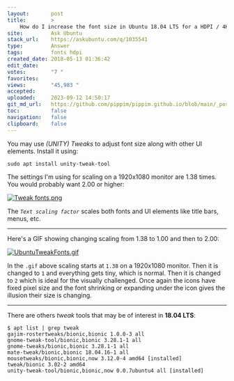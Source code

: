```yaml
---
layout:       post
title:        >
    How do I increase the font size in Ubuntu 18.04 LTS for a HDPI / 4K display?
site:         Ask Ubuntu
stack_url:    https://askubuntu.com/q/1035541
type:         Answer
tags:         fonts hdpi
created_date: 2018-05-13 01:36:42
edit_date:    
votes:        "7 "
favorites:    
views:        "45,983 "
accepted:     
uploaded:     2023-09-12 14:50:17
git_md_url:   https://github.com/pippim/pippim.github.io/blob/main/_posts/2018/2018-05-13-How-do-I-increase-the-font-size-in-Ubuntu-18.04-LTS-for-a-HDPI-_-4K-display_.md
toc:          false
navigation:   false
clipboard:    false
---
```


You may use *(UNITY) Tweaks* to adjust font size along with other UI elements. Install it using:

``` 
sudo apt install unity-tweak-tool
```

The settings I'm using for scaling on a 1920x1080 monitor are 1.38 times. You would probably want 2.00 or higher:

[![Tweak fonts.png][1]][1]

The *`Text scaling factor`* scales both fonts and UI elements like title bars, menus, etc.


----------

Here's a GIF showing changing scaling from 1.38 to 1.00 and then to 2.00:

[![UbuntuTweakFonts.gif][2]][2]

In the `.gif` above scaling starts at `1.38` on a 1920x1080 monitor. Then it is changed to `1` and everything gets tiny, which is normal. Then it is changed to `2` which is ideal for the visually challenged. Once again the icons have fixed pixel size and the font shrinking or expanding under the icon gives the illusion their size is changing.

----------

There are others *tweak* tools that may be of interest in **18.04 LTS**:

``` 
$ apt list | grep tweak
gajim-rostertweaks/bionic,bionic 1.0.0-3 all
gnome-tweak-tool/bionic,bionic 3.28.1-1 all
gnome-tweaks/bionic,bionic 3.28.1-1 all
mate-tweak/bionic,bionic 18.04.16-1 all
mousetweaks/bionic,bionic,now 3.12.0-4 amd64 [installed]
tweak/bionic 3.02-2 amd64
unity-tweak-tool/bionic,bionic,now 0.0.7ubuntu4 all [installed]
```

  [1]: https://i.stack.imgur.com/ebLJk.png
  [2]: https://i.stack.imgur.com/VujGV.gif

